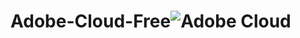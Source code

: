 # Adobe-Cloud-Free![Adobe Cloud](https://github.com/kalichaudhary/Adobe-Cloud-Free/assets/7692919/a6d90bc4-5f67-4103-acc5-371e13dbdb1f)
